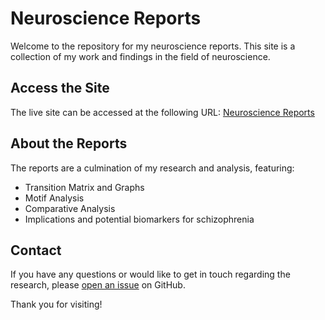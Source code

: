 # Neuroscience Reports

Welcome to the repository for my neuroscience reports. This site is a collection of my work and findings in the field of neuroscience.

## Access the Site

The live site can be accessed at the following URL: [Neuroscience Reports](https://furmanlukasz.github.io/neuroscience-reports/)

## About the Reports

The reports are a culmination of my research and analysis, featuring:

- Transition Matrix and Graphs
- Motif Analysis
- Comparative Analysis
- Implications and potential biomarkers for schizophrenia


## Contact

If you have any questions or would like to get in touch regarding the research, please [open an issue](https://github.com/furmanlukasz/neuroscience-reports/issues) on GitHub.

Thank you for visiting!
